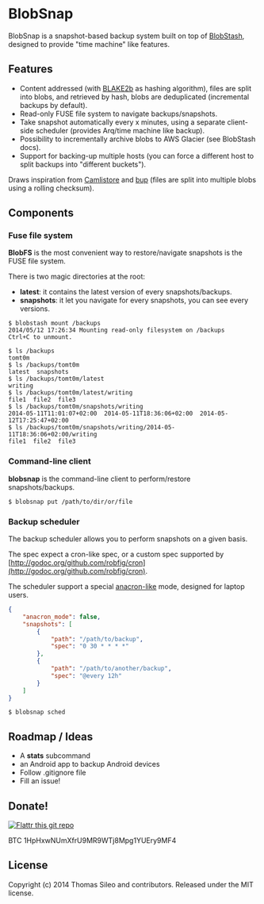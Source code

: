 BlobSnap
========

BlobSnap is a snapshot-based backup system built on top of [BlobStash](https://github.com/tsileo/blobstash), designed to provide "time machine" like features.

## Features

- Content addressed (with [BLAKE2b](https://blake2.net) as hashing algorithm), files are split into blobs, and retrieved by hash, blobs are deduplicated (incremental backups by default).
- Read-only FUSE file system to navigate backups/snapshots.
- Take snapshot automatically every x minutes, using a separate client-side scheduler (provides Arq/time machine like backup).
- Possibility to incrementally archive blobs to AWS Glacier (see BlobStash docs).
- Support for backing-up multiple hosts (you can force a different host to split backups into "different buckets").

Draws inspiration from [Camlistore](camlistore.org) and [bup](https://github.com/bup/bup) (files are split into multiple blobs using a rolling checksum).

## Components

### Fuse file system

**BlobFS** is the most convenient way to restore/navigate snapshots is the FUSE file system.

There is two magic directories at the root:

- **latest**: it contains the latest version of every snapshots/backups.
- **snapshots**: it let you navigate for every snapshots, you can see every versions.

```console
$ blobstash mount /backups
2014/05/12 17:26:34 Mounting read-only filesystem on /backups
Ctrl+C to unmount.
```

```console
$ ls /backups
tomt0m
$ ls /backups/tomt0m
latest  snapshots
$ ls /backups/tomt0m/latest
writing
$ ls /backups/tomt0m/latest/writing
file1  file2  file3
$ ls /backups/tomt0m/snapshots/writing
2014-05-11T11:01:07+02:00  2014-05-11T18:36:06+02:00  2014-05-12T17:25:47+02:00
$ ls /backups/tomt0m/snapshots/writing/2014-05-11T18:36:06+02:00/writing
file1  file2  file3
```
### Command-line client

**blobsnap** is the command-line client to perform/restore snapshots/backups.

```console
$ blobsnap put /path/to/dir/or/file
```

### Backup scheduler

The backup scheduler allows you to perform snapshots on a given basis.

The spec expect a cron-like spec, or a custom spec supported by [http://godoc.org/github.com/robfig/cron](http://godoc.org/github.com/robfig/cron).

The scheduler support a special [anacron-like](http://anacron.sourceforge.net/) mode, designed for laptop users.

```json
{
    "anacron_mode": false,
    "snapshots": [
        {
            "path": "/path/to/backup",
            "spec": "0 30 * * * *"
        },
        {
            "path": "/path/to/another/backup",
            "spec": "@every 12h"
        }
    ]
}
```

```console
$ blobsnap sched
```

## Roadmap / Ideas

- A **stats** subcommand
- an Android app to backup Android devices
- Follow .gitignore file
- Fill an issue!

## Donate!

[![Flattr this git repo](http://api.flattr.com/button/flattr-badge-large.png)](https://flattr.com/submit/auto?user_id=tsileo&url=https%3A%2F%2Fgithub.com%2Ftsileo%2Fblobsnap)

BTC 1HpHxwNUmXfrU9MR9WTj8Mpg1YUEry9MF4

## License

Copyright (c) 2014 Thomas Sileo and contributors. Released under the MIT license.
